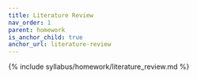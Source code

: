 ```yaml
---
title: Literature Review
nav_order: 1
parent: homework
is_anchor_child: true
anchor_url: literature-review
---
```


{% include syllabus/homework/literature_review.md %}